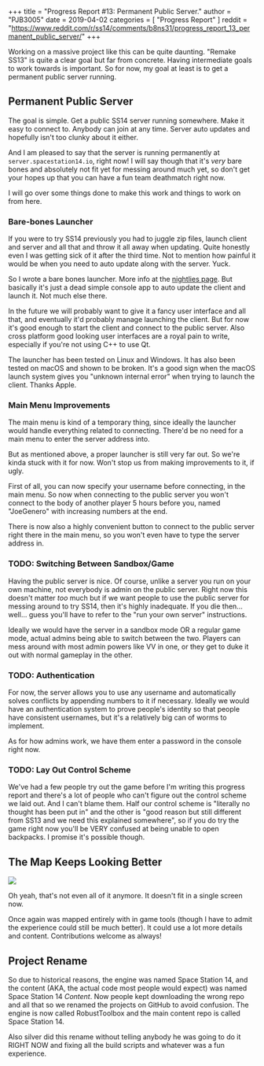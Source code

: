 +++
title = "Progress Report #13: Permanent Public Server."
author = "PJB3005"
date = 2019-04-02
categories = [
	"Progress Report"
]
reddit = "https://www.reddit.com/r/ss14/comments/b8ns31/progress_report_13_permanent_public_server/"
+++

Working on a massive project like this can be quite daunting. "Remake SS13" is quite a clear goal but far from concrete. Having intermediate goals to work towards is important. So for now, my goal at least is to get a permanent public server running.

<!--more-->

## Permanent Public Server

The goal is simple. Get a public SS14 server running somewhere. Make it easy to connect to. Anybody can join at any time. Server auto updates and hopefully isn't too clunky about it either.

And I am pleased to say that the server is running permanently at `server.spacestation14.io`, right now! I will say though that it's *very* bare bones and absolutely not fit yet for messing around much yet, so don't get your hopes up that you can have a fun team deathmatch right now.

I will go over some things done to make this work and things to work on from here.

### Bare-bones Launcher

If you were to try SS14 previously you had to juggle zip files, launch client and server and all that and throw it all away when updating. Quite honestly even I was getting sick of it after the third time. Not to mention how painful it would be when you need to auto update along with the server. Yuck.

So I wrote a bare bones launcher. More info at the [nightlies page](/about/nightlies/). But basically it's just a dead simple console app to auto update the client and launch it. Not much else there.

In the future we will probably want to give it a fancy user interface and all that, and eventually it'd probably manage launching the client. But for now it's good enough to start the client and connect to the public server. Also cross platform good looking user interfaces are a royal pain to write, especially if you're not using C++ to use Qt.

The launcher has been tested on Linux and Windows. It has also been tested on macOS and shown to be broken. It's a good sign when the macOS launch system gives you "unknown internal error" when trying to launch the client. Thanks Apple.

### Main Menu Improvements

The main menu is kind of a temporary thing, since ideally the launcher would handle everything related to connecting. There'd be no need for a main menu to enter the server address into.

But as mentioned above, a proper launcher is still very far out. So we're kinda stuck with it for now. Won't stop us from making improvements to it, if ugly.

First of all, you can now specify your username before connecting, in the main menu. So now when connecting to the public server you won't connect to the body of another player 5 hours before you, named "JoeGenero" with increasing numbers at the end.

There is now also a highly convenient button to connect to the public server right there in the main menu, so you won't even have to type the server address in.

### TODO: Switching Between Sandbox/Game

Having the public server is nice. Of course, unlike a server you run on your own machine, not everybody is admin on the public server. Right now this doesn't matter *too* much but if we want people to use the public server for messing around to try SS14, then it's highly inadequate. If you die then... well... guess you'll have to refer to the "run your own server" instructions.

Ideally we would have the server in a sandbox mode OR a regular game mode, actual admins being able to switch between the two. Players can mess around with most admin powers like VV in one, or they get to duke it out with normal gameplay in the other.

### TODO: Authentication

For now, the server allows you to use any username and automatically solves conflicts by appending numbers to it if necessary. Ideally we would have an authentication system to prove people's identity so that people have consistent usernames, but it's a relatively big can of worms to implement.

As for how admins work, we have them enter a password in the console right now.

### TODO: Lay Out Control Scheme

We've had a few people try out the game before I'm writing this progress report and there's a lot of people who can't figure out the control scheme we laid out. And I can't blame them. Half our control scheme is "literally no thought has been put in" and the other is "good reason but still different from SS13 and we need this explained somewhere", so if you do try the game right now you'll be VERY confused at being unable to open backpacks. I promise it's possible though.

## The Map Keeps Looking Better

![](/images/post/pr_13/newmap.png)

Oh yeah, that's not even all of it anymore. It doesn't fit in a single screen now.

Once again was mapped entirely with in game tools (though I have to admit the experience could still be much better).
It could use a lot more details and content. Contributions welcome as always!

## Project Rename

So due to historical reasons, the engine was named Space Station 14, and the content (AKA, the actual code most people would expect) was named Space Station 14 *Content*. Now people kept downloading the wrong repo and all that so we renamed the projects on GitHub to avoid confusion. The engine is now called RobustToolbox and the main content repo is called Space Station 14.

Also silver did this rename without telling anybody he was going to do it RIGHT NOW and fixing all the build scripts and whatever was a fun experience.

